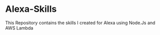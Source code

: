 # Alexa-Skills
This Repository contains the skills I created for Alexa using Node.Js and AWS Lambda
